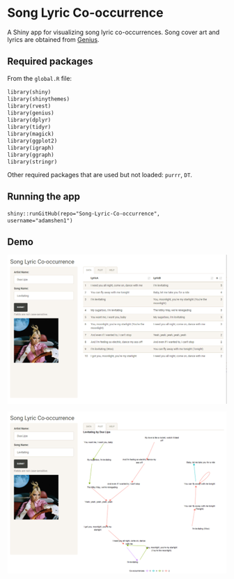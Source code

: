 # Song Lyric Co-occurrence

A Shiny app for visualizing song lyric co-occurrences. Song cover art and lyrics are obtained from [Genius](https://genius.com).

## Required packages

From the `global.R` file:

```
library(shiny)
library(shinythemes)
library(rvest)
library(genius)
library(dplyr)
library(tidyr)
library(magick)
library(ggplot2)
library(igraph)
library(ggraph)
library(stringr)
```

Other required packages that are used but not loaded: `purrr`, `DT`.

## Running the app

```
shiny::runGitHub(repo="Song-Lyric-Co-occurrence", username="adamshen1")
```

## Demo

![Data tab](./images/preview1.png)

![Plot tab](./images/preview2.png)
